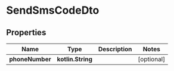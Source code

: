 
# SendSmsCodeDto

## Properties
Name | Type | Description | Notes
------------ | ------------- | ------------- | -------------
**phoneNumber** | **kotlin.String** |  |  [optional]




